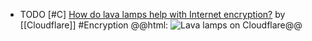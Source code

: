 - TODO [#C] [How do lava lamps help with Internet encryption?](https://www.cloudflare.com/en-in/learning/ssl/lava-lamp-encryption/) by [[Cloudflare]] #Encryption
  @@html: <img src="https://blog.cloudflare.com/content/images/2017/11/lava-lamps.jpg" alt="Lava lamps on Cloudflare" style="max-height: 600px" />@@